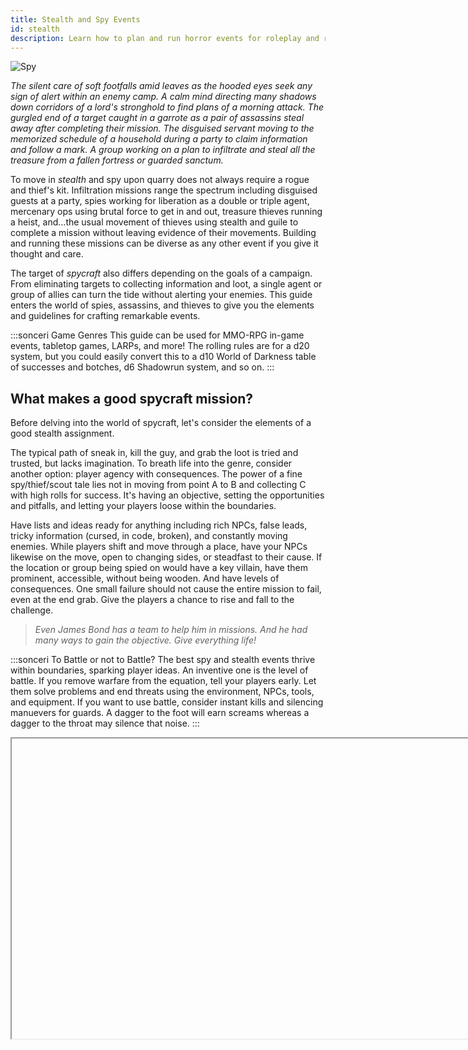 ```yaml
---
title: Stealth and Spy Events
id: stealth
description: Learn how to plan and run horror events for roleplay and rolling games.
---
```


![Spy](/img/guides/guide-hidden.png)

*The silent care of soft footfalls amid leaves as the hooded eyes seek any sign of alert within an enemy camp. A calm mind directing many shadows down corridors of a lord's stronghold to find plans of a morning attack. The gurgled end of a target caught in a garrote as a pair of assassins steal away after completing their mission. The disguised servant moving to the memorized schedule of a household during a party to claim information and follow a mark. A group working on a plan to infiltrate and steal all the treasure from a fallen fortress or guarded sanctum.*

To move in *stealth* and spy upon quarry does not always require a rogue and thief's kit. Infiltration missions range the spectrum including disguised guests at a party, spies working for liberation as a double or triple agent, mercenary ops using brutal force to get in and out, treasure thieves running a heist, and...the usual movement of thieves using stealth and guile to complete a mission without leaving evidence of their movements. Building and running these missions can be diverse as any other event if you give it thought and care.

The target of *spycraft* also differs depending on the goals of a campaign. From eliminating targets to collecting information and loot, a single agent or group of allies can turn the tide without alerting your enemies. This guide enters the world of spies, assassins, and thieves to give you the elements and guidelines for crafting remarkable events.

:::sonceri Game Genres
This guide can be used for MMO-RPG in-game events, tabletop games, LARPs, and more! The rolling rules are for a d20 system, but you could easily convert this to a d10 World of Darkness table of successes and botches, d6 Shadowrun system, and so on.
:::

## What makes a good spycraft mission?

Before delving into the world of spycraft, let's consider the elements of a good stealth assignment.

The typical path of sneak in, kill the guy, and grab the loot is tried and trusted, but lacks imagination. To breath life into the genre, consider another option: player agency with consequences. The power of a fine spy/thief/scout tale lies not in moving from point A to B and collecting C with high rolls for success. It's having an objective, setting the opportunities and pitfalls, and letting your players loose within the boundaries. 

Have lists and ideas ready for anything including rich NPCs, false leads, tricky information (cursed, in code, broken), and constantly moving enemies. While players shift and move through a place, have your NPCs likewise on the move, open to changing sides, or steadfast to their cause. If the location or group being spied on would have a key villain, have them prominent, accessible, without being wooden. And have levels of consequences. One small failure should not cause the entire mission to fail, even at the end grab. Give the players a chance to rise and fall to the challenge.

> *Even James Bond has a team to help him in missions. And he had many ways to gain the objective. Give everything life!*

:::sonceri To Battle or not to Battle?
The best spy and stealth events thrive within boundaries, sparking player ideas. An inventive one is the level of battle. If you remove warfare from the equation, tell your players early. Let them solve problems and end threats using the environment, NPCs, tools, and equipment. If you want to use battle, consider instant kills and silencing manuevers for guards. A dagger to the foot will earn screams whereas a dagger to the throat may silence that noise.
:::

<Iframe url="https://www.youtube.com/embed/wLOazux0XWY"
        width="854px"
        height="480px"
        id="myId"
        className="video-container"
        display="initial"
        position="relative"
        allow="accelerometer; autoplay=1; clipboard-write; encrypted-media; gyroscope; picture-in-picture" 
        allowFullScreen
        />

## Spycraft Building Blocks

The following are a few building blocks of story and mechanics to consider when creating spycraft encounters.

<div id="hilit">

**Determine the type of spycraft: battle, scouting, heist, infiltration?** Each of these types of missions are all under the genre of spycraft, be it a small squad getting information on the locale around their base to sneaking into a party and stealing a treasure. This will help define the different skills to use, difficulty class (DC) for any rolls, and obstacles to encounter.

**Make the motive something the team wants to accomplish.** What are they seeking and why? These goals may include saving hostages, gaining wealth, gathering information, infiltrating an enemy, capturing a leader, and so on. Give hooks along the way that ensure the importance of the goal, perhaps pulling on player history or faction and political lines, to aid alliances, or forcing some moral quandries.

**Determine consequences for player actions.** Consider what happens if the players are uncovered or misstep. This can lead to an evolving story run by the players' actions through a series of plot steps you want to tackle. Think of it like a Rube Goldberg machine where every action causes another effect.

* Prepare before sneaking or just go? If they can collect information or start with some insights, that may give players bonuses to rolls or vital information on what they face. If they go in blind, hijinks can ensue.
* Fight their way out? Yes, but that has limited success. Players will need to hide the body or increase the kill/subdue count till they are free of alerts or out.
* Take prisoners? They could bind or knock out forces they invade, but other guards or leaders may wonder what happened to their people. Or the prisoners get loose and raise alarms.
* Disable or trip alarms? If they location has magic or mundane traps and alarms, can the players disarm or disable them? Or flip it around and set off every single alarm confusing their targets.
* If the mission fails, how do they get out? 
* If they succeed and have a hot/hunted item, what do they do with it?
* Does the employer double cross them? This scenario could be two rival teams seeking the same item. Or once receiving the objective, the employer tries to send the targets against the players.

**Keep action moving, but give them a breather.** Striking a balance between constant rushing through traps, tests, and a maze may be great for non-stop action. But to build the narrative and rising tension, give players safe zones to take a moment and consider their next moves. It could be a fortified location, a blind spot in a guard rotation, a shack on the premises. After a bit of time passes, give them incentive to move with perception tests around the location or through any watchful scouts in the team.

**Mix intelligent leaders with brutes.** A force running a con or holding a position are not all dumb and strong. They have intelligent leaders, specialists with different skills such as medicine, engineering, technology, ammunitions and explosives, and much more. Consider the skills of your players and create a couple of mirrors for them in the enemy ranks. A sly bomb maker, a charismatic leader that once worked for the players' employer, and a medical doctor or healer can create deadly scenarios to foil the invading players.

**Encourage creative solutions.** Just telling your players to think about the situation may frustrate them when figuring out the best method to win. Add items, information, and opportunities to your location. A supply room with random items, broken technologies, pieces of bombs, and some old uniforms may spark players to create disguises, build a bomb, and interfere with communications.

**Rolls can be helpful.** If players get stuck, ask them to roll for a skill, expertise, intelligence or wisdom, perception, or just for ideas. Based on the results, toss ideas their way based on their characters, what's around them in the area, what's in their pockets or backpack. This little nudge may give them a chance to leap out of the bad situation, or create one for their enemy.

**Use alternate rules for silencing or assassinating targets.** For stealth missions, instead of running typical battles, consider assassination or subdue rolls to silence a target for a round. In that time, their comrades could bind hands and feet, stuff a rag in their mouths, or move them to a secure location. This reduces long fights with boring guards and focuses on more time dedicated to boss fights! Players then have memorable moments of knocking out five guards then epicly battling the general with two body guard hyenas instead of 2 hours fighting simple guards before a seemingly short leader fight.

**Make lists for failsafes, plan B, and other options for your enemies and players.** Nothing ever goes to plan with heists, scouting runs, and spy missions. By creating lists of key locations and options available at different times, you can react quickly to players without losing the pace and save you from hitting a deadlock moment. Depending on the situation, you could reward or curse players based on each situation won or lost by increasing or decreasing difficulties for the next actions, like earning a boon or incurring a tail on their route out.

</div>

:::gamerchic Spy and Thief Inspirations
You can find a ton of incredible sources for inspiration. Here are just a few:

* TV: Homeland, Heist, Money Heist, Good Girls, The Great Train Robbery, Lupin, Homeland, Nitika, 24, The Blacklist, Agents of Shield, The Man in the High Castle, The Enemy Within, The Prisoner, Quantico, The Equalizer, MI5
* Movies: Sneakers, Mission Impossible, Ocean's 11, James Bond, Jason Borne, In the Line of Fire, The Man from UNCLE, War, Army of the Dead, Lupin, Any movie by Michael Mann like Heat, The Usual Suspects, Reservoir Dogs, Rurouni Kenshin, time heist in Avengers End Game, anything Tom Clancy
* Books: Tom Clancy, Robert Ludlum, *Tinker, Tailor, Soldier, Spy*, James Bond, *Manchurian Candidate*, *Seven Silent Men*, *Steal the Sky*, *The Thousand Deaths of Ardor Benn*, Rogues of the Republic series
* Games: Dishonored, Assassin's Creed, Thief, Tenchu, Metal Gear Solid
:::

## Building a Stealth/Spy Event

To build an entire horror campaign starts with smaller ideas, key villains, and arcing plots. Before coming up with a campaign, let's start with an initial event to start. For these steps, we will create two types of horror events: psychological horror and  splatterfest gore horror.

See [How to Run Events & Campaigns](best-practice.md) for information and the following tips:

* Give your spy/scouting event a theme. This can help hone in on objectives, resources, and opportunities for your players. For example, it could be the heist of the century, infiltrating a corrupt organization, or scouting a battlefield the night before the fight.
* Allow rolls to help suppliment roleplay. Whisper key information based on results, place items in their path, helping to put them on the right track.
* Provide NPCs and items that will have details to help. They may find or purchase plans to the location, get incorrect information on guard rotations, locate battle plans, or leave changes to orders to cause problems.
* Allow players to go different directions, keeping track of where they go and the consequences of those paths. Let them split their groups, find things out of order, and miss things.

### Set the Stage
Determine what the spy or stealth event is. This could be a couple sentences, which gives you something fantastic to give players when starting the event. Here are two examples used in this guide.

<div id="hilit">

**Lucky Aces Infiltration Team**: Answering the call, a group comes together under the name Lucky Aces. Each person takes a moniker based on a playing card. Enemy forces in a warring faction headquarters received another shipment of supplies and weapons, preparing to strike. The Aces will sneak into the compound, gather information, sabotage efforts, and save prisoners if any are found. They have sketchy information and part of a map. Stealth is key! How will they proceed?

![Aces](/img/guides/stealth-aces.jpg)

*Map by [eViLe-eAgLe](https://www.deviantart.com/evile-eagle)!*

<div class="info-rows">

| | |
| -- | -- |
| ![cross](/img/icons/icon-arrows.png)<br/>Guards | The two sets of tents provide housing for the 3 guard squads. One mans the walls and crossbows, taking turns to get rest. One patrols outside the walls. One splits time protecting prisoners and manning walls. |
| ![club](/img/icons/icon-club.png)<br/>Prisoners | A few prisoners may be kept shackled in the tents, along side any medics or other support staff. This position doesn't have a formal prison and may fall back to having important prisoners in the tower. |
| ![diamond](/img/icons/icon-diamond.png)<br/>Crossbows | Large mounted crossbows with limited turn radius are set up on wooden platforms with just enough clearance to fire over the wall. They use local lumber for ammunition and building. |
| ![moon](/img/icons/icon-moon.png)<br/>Supplies | All supplies are kept behind the practice pells kept in crates and covered with tarps and boxes. Players could use these items, set fires, steal, or many other uses as needed. |
| ![skull](/img/icons/icon-skull.png)<br/>Tower | The leader, knights, plans, seals, and other import items are kept in this solid structure. It's the most reinforced and defensible location for enemies and players depending who gets control first. Lookouts could also be here on the roof, or a treacherous climb to try and enter here directly over the wall. |

</div>

**Lost Arc of Jade Winds**: A beautiful arc of gold and jade was unearthed by a rival lord. It holds not just wealth but power, ancient scriptures and tomes of lore mark it as the vessel for archmagi relics of the ancient past. And we need it first. You need it before the rival opens and learns of that power. And payment? How about anything else you can find and lift from the vault? Gold, platnium, jewelry, fine artworks, weapons and armor...if they own one relic, they may have many more!

![Portal](/img/guides/stealth-treasure.jpg)

*Map by [Morvold Press](https://www.patreon.com/morvoldpress)!*

<div class="info-rows">

| | |
| -- | -- |
| ![moon](/img/icons/icon-moon.png)<br/>Entry | The vault is located on the second floor of the lord's estate, which houses students and adepts of the arcane to research mysteries, craft arcane items, and repair finds. The stairwell leads from the lower floor to a reinforced chamber with guards. This is the only entry to the floor. |
| ![cross](/img/icons/icon-arrows.png)<br/>Staff | The two chambers provide living quarters for the magical adepts and researchers. Some tomes and personal effects are here. Players could steal clothing, switch places with students, or trap and question the students. |
| ![star](/img/icons/icon-star.png)<br/>Supplies | Chamber of carefully maintained supplies, materials, and more. They could use this as a midway point to hide, resupply, or dump bodies and items. |
| ![club](/img/icons/icon-club.png)<br/>Headmaster | The personal chambers for the headmaster of the arcane teams. This may be a wizard/bard/cleric of some renown and ability. They could try barring the way, have someone in the supply room watching, or try to sneak them early. Consider some failsafes here or familiars. |
| ![diamond](/img/icons/icon-diamond.png)<br/>Facilities | Numerous desks, tables, and crafting stations with a central table for meeting. They could find information, pose as students here, find items to help the heists or info for the spywork. |
| ![skull](/img/icons/icon-skull.png)<br/>Vault | The leader, knights, plans, seals, and other import items are kept in this solid structure. It's the most reinforced and defensible location, easy to trap your players, could have numerous traps and triggers. Get creative and allow the players to get inventive. |

</div>

</div>

### Set Key Factors
When you plan a scouting/spy mission or a heist, give yourself key information to fall back on.

* **What are the possible objectives?** Spy and scouting missions may focus on learning numbers and positions of the enemy, a leader, supplies to capture, prisoners to save, plans and documents to collect, and more. Give objectives a location, protections, methods to find it, and DCs for any skill checks.
* **What are the entrances and exits to the location?** Make note of gates, doors, hatches, windows, and more and how they can get around or through them. Players can get inventive on how they break through walls, floors, windows, chimneys, and other potential points.
* **Who and what guards the objective?** Create a list of guards of people and creatures that patrol or guard the area. Note their paths, key locations, number of members and strength, and more.
* **What are the protections and traps?** Make note of siege weapons, turrets, weapon depots, traps and triggers, magical traps, wards, and other protective options at the location.
* **What can be stolen or destroyed?** The supplies, general gear, and other items found in the location could be the prime target, a side objective, helpful for enacting plans or as a great distraction. Consider all possibilities for what you put in play.
* **What can they learn?** Players may want to get and study plans ahead of time, question residents or workers in the location, to be prepared. Consider the best ways in and out, considering misinformation and changes in rotation they may not find or learn about.

| | Lucky Aces Infiltration | Lost Arc Heist |
| -- | -- | -- |
| Objectives | <ul><li>Track the path of supply wagons and storehouses</li><li>Determine guard rotations and possible ways to get supplies</li><li>Locate and save prisoners if possible</li></ul> | <ul><li>Infiltrating the mage's stronghold and academy</li><li>Locate rare tomes, magic books, scrolls</li><li>Steal the arc</li><li>Grab any other loot you can</li><li>Consider surprise objectives like stopping evil rituals</li></ul> |
| Entrances and Exits | <ul><li>Front gate</li><li>Few small breaks in the wall barricades</li><li>Over the wall in the supply area</li><li>Hiding in supply wagons</li><li>Climbing the wall to the tower</li></ul> | <ul><li>Main stairwell</li><li>Infiltrate as students, supplies, or guests</li><li>Get a job there</li><li>Stealth into the place and use magic to portal people in or open windows to towers</li></ul> |
| Guards? | <ul><li>1 guard squad in camp</li><li>Trained dogs</li><li>Leader's personal knights with mounts in main tower</li><li>1 guard squad on patrol</li><li>1 guard squad with prisoners</li></ul> | <ul><li>Guards are located in the entry neat to the stairs</li><li>Students and staff may alert guards</li><li>Statues and standing armor could animate and guard</li><li>Traps could alert the headmaster or guards</li></ul> |
| Protection and traps? | <ul><li>Each wall has a log pike barricade</li><li>Each wall corner has a mounted crossbow on a platform</li><li>Trees are being cut down to reduce hiding positions</li><li>Guards watch over the prisoners in tents</li></ul> | <ul><li>Magical traps on doors</li><li>Portcullis traps on gate</li><li>Magical shutters on windows</li><li>Numerous traps could be in the hall to the vault</li><li>Summoned or animated guardian could be in the vault awakened by taking the wrong item</li></ul> |

### Set a Difficulty Class
This is the difficult (DC) required on a roll or roleplay to complete a task or get info. You can set a DC for both quite easily and effectively, just to give context of finding or missing things. Consider awarding not only successes but failures, these could be painful finds, breaking evidence by finding it, or discovering incorrect details to increase tension or misdirect.

#### DC for Roleplay Events

For roleplayed freeform difficulties, you do not judge a roll result but keep a keen watch on position, path, described focus, and actions. For investigations, use the set locations to have players divide up and search.

Read through their text and provide information based on their attention to detail:

1. Set areas they can search (icons used as examples).
1. Watch their roleplay actions and details.
1. Provide insights only based on their details, giving them more to check or considerations to make. 
1. Consider their class, backstory, present interests when deciding what they find. Someone distraught may miss details, overzealous players may find a ton of details (some real, some false), a magic user may focus on arcane clues while a warrior checks the killing blow.
1. Don’t feel obligated to give all the details simply because they said they searched where you indicated. Have them work for it, interact, and come to conclusions. Provide incentive through the environment, a sense they believe they are correct, and outside force or NPC agreeing. 
1. Let your enemies lie! A trusting thief may be the greatest threat they have in the event.
1. If they fail to find the correct clues, don't force the information or punish them for missing it. Provide hooks into the next areas and scenes that point back to it or have it be a detriment later. Sometimes a failure is just as telling, and can muddy up a scene adding depth.

Example for a roleplay investigation of the **Lucky Aces Infiltration Team**:

<div class="info-rows">

| | |
| -- | -- |
| ![moon](/img/icons/icon-moon.png) | The supplies could have kegs of booze, blackpowder, and oil to create throwable bombs and large fires to seriously distract guard to one side of the keep. The group could use other areas to entyer from the northwest where tree cover is still present.<br/>The well in the center of the camp leads to an underground lake with a river. They could investigate it as a potential for entry or exit. |
| ![Diamond](/img/icons/icon-diamond.png) | The crossbows are mounted and hard to turn. The front gate and west has far more coverage than the back.<br/>Entering through the southeastern crossbow mount may be the safest for ducking into the supplies. Fewer guards.<br/>Listening to the guards at these posts in the northeast may give information of prisoners and how they are doing while investigating the walls. Sounds of prisoners they know may be heard. |
| ![skull](/img/icons/icon-skull.png) | The stonework of the tower and house is old, crumbling in places. A well placed bomb or pulling with horses and chain hooks could break through or form a hole.<br/>Leadership and important prisoners are easily seen entering and exiting the tower.<br/>Guards patrol the top of the tower, using a trapdoor. While difficult, it could be a vantage for entering the tower unseen from above. |

</div>

#### DC for Rolling Events
These games you roll to get a result. Usually 1-20 or d20 die with 1 being a critical failure and 20 a critical success. If you use custom game rules for MMOs or tabletop systems, bonuses may be added on rolls to go beyond a 20 or to reroll. Also what they roll differs for these situations.

* Tabletop System: As noted previously, this could be any system using dice. Convert table results as needed, roll DC vs number of successes, etc. This uses a d20 system.
* Homebrew: Use special rolls set by group, guild, or your own
* [Champion’s Compendium](https://burlycloud.wixsite.com/champion/traits): Traits rolls, items can influence results
* [Warcraft Conquest Simplified 1.2](https://docs.google.com/document/d/1uWgbEss5eeHPUwn3yROz4JuiYSbTq1JdxiMGy1a2pGY/edit): Perception or Expertise rolls, Perceptive +5, other skills as best supporting the situation.

For all of these systems, you have control to set the DC and what players learn. Here are recommendations with examples from the Death of Lord Ferris:

| Roll | Results | Example |
| -- | -- | -- |
| 1 | *Critical Failure.* Consider causing noise to give away a position, breaking a vital item they needed, losing a map, tripping a trap, or a curve ball. | As you answer questions to the guards, playing the part of a student, your hastily hidden dagger falls from your robe to the floor and the disguise falls apart. The jig is up! |
| 2-9 | *Failure.* They may not find the most vital piece of information or miss a location, but you can give them additional information based on what they check. | The doors all look the same...difficult to decide which one belongs to the headmaster. A gargoyle statue stands in the center of the hall facing one door. Investigating this may help? |
| 10-14 | *Success.* Provide additional details that could find or disarm a trap, locate an item, or aid in the situation. | The gargoyle holds an orb in its claws, the same color as the crystal inset in one door. The pair seem tied, certainly a trap set off by opening the door! |
| 15-19 | *Great Success.* Provide detailed information regarding the stiuation that could get them further in the heist, past guards, or into or out of a tight spot. | By removing the orb from the gargoyle or casting magics the break the tie, you could end the trap spell and enter the chamber. Maybe you could use this somehow? You know this to be the headmaster's chamber.  |
| 20+ | *Critical Success.* Provide finer points that are rare and difficult to find, a great win or highly successful piece of work. | After finding the vault and reviewing the long hall, you find a series of traps set to panels throughout the floor. Breaking these may be difficult, but bringing the orb of the gargoyle could prove helpful! Tossing it down through the hall, the magics are identified as the headmaster, giving you moments to chase it without triggering a single trap! |

### Set the Scene

I strongly recommend prewriting a few things that may be lengthy. This cuts down on waiting for responses and keeps the event moving forward. Here are examples:

* Description of the scene: What they see, what’s available to investigate, potential sketchy maps and plans for them to look over prior to arriving, rumors and gossip they could find along the way or from listening in stealth.
* What is important to check out: One line with a raid marker in text detailing what is there to check or seems important. This can be a great starting point
* DC responses: Set up your DC and results, keep these short, you can expand on them as you like while in game to make it special. Have some neat ideas for critical successes and failures to modify. Give players with high rolls a chance to save their friends.
* Questioning or infiltrating staff: What if they want to question a servant or take the place of an NPC? Keep a list of names and options ready for they to slip into. This gives weight and importance to the scenes.

Connect your content with the physical location. If you are in game, add raid markers per area they can investigate or access. This helps you track what players are checking, connecting to your DC rolls and descriptions. To make your life easier, take screenshots and create images plotting your raid markers. If you don’t have a chance to set them with another player, use screenshots and Google Drawing. 

For VTTs like Roll20 or at the table, use maps and props to hand out and let them prepare with: sketchy maps, images of NPCs, household objects or miniatures/tokens to represent traps or key items. Connect these with your descriptions to track.

## Run the Event

Much like a battle, these events will have a beginning and finale. A heist or infiltration will have similar steps including spying on the location, determining points of entry, gaining entrance, dealing with obstacles, gaining objectives, and the exit strategy. You can follow these examples for each transition, giving players more to handle and react to until they reach the final encounter.

<div id="hilit">

**Connect environmental rolls and situations to solve.** You can definitely mix battle and environmental obstacles in your stealth mission:

* Lucky Aces: Ground cover getting to the wall is sparse in some locations, weather could make this worse. Use environmental rolls for the terrain and getting past the spear barricades to the wall. 
* Lost Arc: Traps or active enchants may cause bad effects for players in a hallway. They may have to dodge arrows from walls, flame gouts, icy floors, or dodge pitfall traps!

**Connect information and situations when moving scenes.** Players may gather or learn information as they investigate for entry, gain entrance, get past issues, and start moving to targets. Call back to this information or provide hitns as it becomes relevant in the next areas.

* Lucky Aces: As they scouted the wall and got over, they overhead guards speaking of ill prisoners puking their guts out with the doctors in the green tents. They may joke about the color being the color and state of prisoners. They may see movements of squads and changing of the guards at specific times, giving them something to work with and a location.
* Lost Arc: The players overhear guards and students speak of a new group in the ivory wing, fresh faces and just arrived to the school. They will be given a tour and shown where not to step, students joking about the situation. They could go to this wing and take the places of the students, getting that tour and using the information!

**Consider failures and misdirection clues as a possible new solutions.** A setback shouldn't always hurt the players. Give them a chance to turn it around. Perhaps some of the learned information that were incurred due to a critical failure cause incorrect assumptions. This can add depth and the turning of a bad situation into something helpful without damning them. 

* Lucky Aces: They get the tents wrong! They enter a set of tents expecting to find the prisoners, but find sleeping archers! They could knock them out and take their places, moving through the camp with more ease.
* Lost Arc: Triggering a trap may not just hurt the players but NPCs as well, causing many of their number to end up dropped in pitfall traps too. The players could capitalize in a race to get out to trap them. Huzzah!

</div>

:::sonceri Congratulations Spy Masters and Kingpins!
You have created a great spy/theft event. Have fun, tweak as you need, build your events one to the next for a grand campaign. You can use infiltrations and thefts in battles, horror arcs, scouting parties, and so much more!
:::

<Iframe url="https://www.youtube.com/embed/qqpA17FSQPA"
        width="854px"
        height="480px"
        id="myId"
        className="video-container"
        display="initial"
        position="relative"
        allow="accelerometer; autoplay=1; clipboard-write; encrypted-media; gyroscope; picture-in-picture" 
        allowFullScreen
        />

import Iframe from 'react-iframe';
import Tabs from '@theme/Tabs';
import TabItem from '@theme/TabItem';